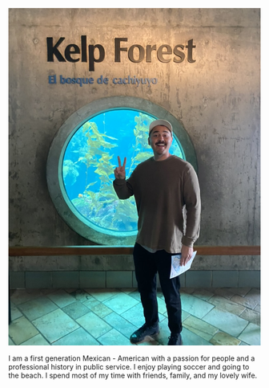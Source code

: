  ![Emilio](./IMG_emilio.jpeg)

 I am a first generation Mexican - American with a passion for people and a professional history in public service. I enjoy playing soccer and going to the beach. I spend most of my time with friends, family, and my lovely wife.